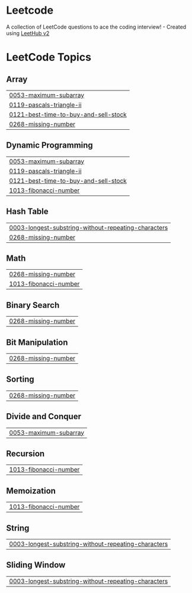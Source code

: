 # Leetcode
A collection of LeetCode questions to ace the coding interview! - Created using [LeetHub v2](https://github.com/arunbhardwaj/LeetHub-2.0)

<!---LeetCode Topics Start-->
# LeetCode Topics
## Array
|  |
| ------- |
| [0053-maximum-subarray](https://github.com/armaan-nagra/Leetcode/tree/master/0053-maximum-subarray) |
| [0119-pascals-triangle-ii](https://github.com/armaan-nagra/Leetcode/tree/master/0119-pascals-triangle-ii) |
| [0121-best-time-to-buy-and-sell-stock](https://github.com/armaan-nagra/Leetcode/tree/master/0121-best-time-to-buy-and-sell-stock) |
| [0268-missing-number](https://github.com/armaan-nagra/Leetcode/tree/master/0268-missing-number) |
## Dynamic Programming
|  |
| ------- |
| [0053-maximum-subarray](https://github.com/armaan-nagra/Leetcode/tree/master/0053-maximum-subarray) |
| [0119-pascals-triangle-ii](https://github.com/armaan-nagra/Leetcode/tree/master/0119-pascals-triangle-ii) |
| [0121-best-time-to-buy-and-sell-stock](https://github.com/armaan-nagra/Leetcode/tree/master/0121-best-time-to-buy-and-sell-stock) |
| [1013-fibonacci-number](https://github.com/armaan-nagra/Leetcode/tree/master/1013-fibonacci-number) |
## Hash Table
|  |
| ------- |
| [0003-longest-substring-without-repeating-characters](https://github.com/armaan-nagra/Leetcode/tree/master/0003-longest-substring-without-repeating-characters) |
| [0268-missing-number](https://github.com/armaan-nagra/Leetcode/tree/master/0268-missing-number) |
## Math
|  |
| ------- |
| [0268-missing-number](https://github.com/armaan-nagra/Leetcode/tree/master/0268-missing-number) |
| [1013-fibonacci-number](https://github.com/armaan-nagra/Leetcode/tree/master/1013-fibonacci-number) |
## Binary Search
|  |
| ------- |
| [0268-missing-number](https://github.com/armaan-nagra/Leetcode/tree/master/0268-missing-number) |
## Bit Manipulation
|  |
| ------- |
| [0268-missing-number](https://github.com/armaan-nagra/Leetcode/tree/master/0268-missing-number) |
## Sorting
|  |
| ------- |
| [0268-missing-number](https://github.com/armaan-nagra/Leetcode/tree/master/0268-missing-number) |
## Divide and Conquer
|  |
| ------- |
| [0053-maximum-subarray](https://github.com/armaan-nagra/Leetcode/tree/master/0053-maximum-subarray) |
## Recursion
|  |
| ------- |
| [1013-fibonacci-number](https://github.com/armaan-nagra/Leetcode/tree/master/1013-fibonacci-number) |
## Memoization
|  |
| ------- |
| [1013-fibonacci-number](https://github.com/armaan-nagra/Leetcode/tree/master/1013-fibonacci-number) |
## String
|  |
| ------- |
| [0003-longest-substring-without-repeating-characters](https://github.com/armaan-nagra/Leetcode/tree/master/0003-longest-substring-without-repeating-characters) |
## Sliding Window
|  |
| ------- |
| [0003-longest-substring-without-repeating-characters](https://github.com/armaan-nagra/Leetcode/tree/master/0003-longest-substring-without-repeating-characters) |
<!---LeetCode Topics End-->